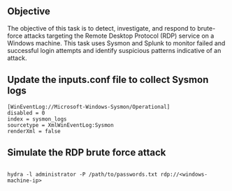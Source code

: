 ## Objective
The objective of this task is to detect, investigate, and respond to brute-force attacks targeting the Remote Desktop Protocol (RDP) service on a Windows machine. This task uses Sysmon and Splunk to monitor failed and successful login attempts and identify suspicious patterns indicative of an attack.

## Update the inputs.conf file to collect Sysmon logs
```
[WinEventLog://Microsoft-Windows-Sysmon/Operational]
disabled = 0
index = sysmon_logs
sourcetype = XmlWinEventLog:Sysmon
renderXml = false

```

## Simulate the RDP brute force attack
```

hydra -l administrator -P /path/to/passwords.txt rdp://<windows-machine-ip>


```